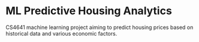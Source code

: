 # **ML Predictive Housing Analytics**

CS4641 machine learning project aiming to predict housing prices based on historical data and various economic factors.

